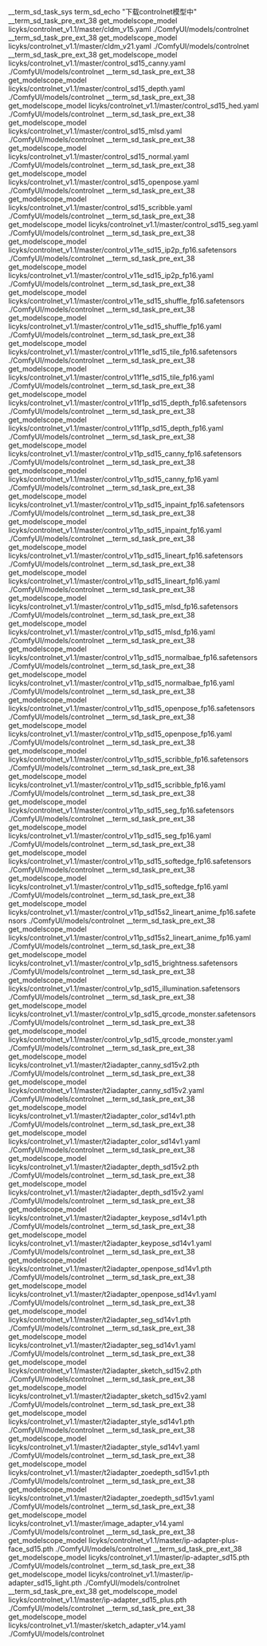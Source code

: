 __term_sd_task_sys term_sd_echo "下载controlnet模型中"
__term_sd_task_pre_ext_38 get_modelscope_model licyks/controlnet_v1.1/master/cldm_v15.yaml ./ComfyUI/models/controlnet
__term_sd_task_pre_ext_38 get_modelscope_model licyks/controlnet_v1.1/master/cldm_v21.yaml ./ComfyUI/models/controlnet
__term_sd_task_pre_ext_38 get_modelscope_model licyks/controlnet_v1.1/master/control_sd15_canny.yaml ./ComfyUI/models/controlnet
__term_sd_task_pre_ext_38 get_modelscope_model licyks/controlnet_v1.1/master/control_sd15_depth.yaml ./ComfyUI/models/controlnet
__term_sd_task_pre_ext_38 get_modelscope_model licyks/controlnet_v1.1/master/control_sd15_hed.yaml ./ComfyUI/models/controlnet
__term_sd_task_pre_ext_38 get_modelscope_model licyks/controlnet_v1.1/master/control_sd15_mlsd.yaml ./ComfyUI/models/controlnet
__term_sd_task_pre_ext_38 get_modelscope_model licyks/controlnet_v1.1/master/control_sd15_normal.yaml ./ComfyUI/models/controlnet
__term_sd_task_pre_ext_38 get_modelscope_model licyks/controlnet_v1.1/master/control_sd15_openpose.yaml ./ComfyUI/models/controlnet
__term_sd_task_pre_ext_38 get_modelscope_model licyks/controlnet_v1.1/master/control_sd15_scribble.yaml ./ComfyUI/models/controlnet
__term_sd_task_pre_ext_38 get_modelscope_model licyks/controlnet_v1.1/master/control_sd15_seg.yaml ./ComfyUI/models/controlnet
__term_sd_task_pre_ext_38 get_modelscope_model licyks/controlnet_v1.1/master/control_v11e_sd15_ip2p_fp16.safetensors ./ComfyUI/models/controlnet
__term_sd_task_pre_ext_38 get_modelscope_model licyks/controlnet_v1.1/master/control_v11e_sd15_ip2p_fp16.yaml ./ComfyUI/models/controlnet
__term_sd_task_pre_ext_38 get_modelscope_model licyks/controlnet_v1.1/master/control_v11e_sd15_shuffle_fp16.safetensors ./ComfyUI/models/controlnet
__term_sd_task_pre_ext_38 get_modelscope_model licyks/controlnet_v1.1/master/control_v11e_sd15_shuffle_fp16.yaml ./ComfyUI/models/controlnet
__term_sd_task_pre_ext_38 get_modelscope_model licyks/controlnet_v1.1/master/control_v11f1e_sd15_tile_fp16.safetensors ./ComfyUI/models/controlnet
__term_sd_task_pre_ext_38 get_modelscope_model licyks/controlnet_v1.1/master/control_v11f1e_sd15_tile_fp16.yaml ./ComfyUI/models/controlnet
__term_sd_task_pre_ext_38 get_modelscope_model licyks/controlnet_v1.1/master/control_v11f1p_sd15_depth_fp16.safetensors ./ComfyUI/models/controlnet
__term_sd_task_pre_ext_38 get_modelscope_model licyks/controlnet_v1.1/master/control_v11f1p_sd15_depth_fp16.yaml ./ComfyUI/models/controlnet
__term_sd_task_pre_ext_38 get_modelscope_model licyks/controlnet_v1.1/master/control_v11p_sd15_canny_fp16.safetensors ./ComfyUI/models/controlnet
__term_sd_task_pre_ext_38 get_modelscope_model licyks/controlnet_v1.1/master/control_v11p_sd15_canny_fp16.yaml ./ComfyUI/models/controlnet
__term_sd_task_pre_ext_38 get_modelscope_model licyks/controlnet_v1.1/master/control_v11p_sd15_inpaint_fp16.safetensors ./ComfyUI/models/controlnet
__term_sd_task_pre_ext_38 get_modelscope_model licyks/controlnet_v1.1/master/control_v11p_sd15_inpaint_fp16.yaml ./ComfyUI/models/controlnet
__term_sd_task_pre_ext_38 get_modelscope_model licyks/controlnet_v1.1/master/control_v11p_sd15_lineart_fp16.safetensors ./ComfyUI/models/controlnet
__term_sd_task_pre_ext_38 get_modelscope_model licyks/controlnet_v1.1/master/control_v11p_sd15_lineart_fp16.yaml ./ComfyUI/models/controlnet
__term_sd_task_pre_ext_38 get_modelscope_model licyks/controlnet_v1.1/master/control_v11p_sd15_mlsd_fp16.safetensors ./ComfyUI/models/controlnet
__term_sd_task_pre_ext_38 get_modelscope_model licyks/controlnet_v1.1/master/control_v11p_sd15_mlsd_fp16.yaml ./ComfyUI/models/controlnet
__term_sd_task_pre_ext_38 get_modelscope_model licyks/controlnet_v1.1/master/control_v11p_sd15_normalbae_fp16.safetensors ./ComfyUI/models/controlnet
__term_sd_task_pre_ext_38 get_modelscope_model licyks/controlnet_v1.1/master/control_v11p_sd15_normalbae_fp16.yaml ./ComfyUI/models/controlnet
__term_sd_task_pre_ext_38 get_modelscope_model licyks/controlnet_v1.1/master/control_v11p_sd15_openpose_fp16.safetensors ./ComfyUI/models/controlnet
__term_sd_task_pre_ext_38 get_modelscope_model licyks/controlnet_v1.1/master/control_v11p_sd15_openpose_fp16.yaml ./ComfyUI/models/controlnet
__term_sd_task_pre_ext_38 get_modelscope_model licyks/controlnet_v1.1/master/control_v11p_sd15_scribble_fp16.safetensors ./ComfyUI/models/controlnet
__term_sd_task_pre_ext_38 get_modelscope_model licyks/controlnet_v1.1/master/control_v11p_sd15_scribble_fp16.yaml ./ComfyUI/models/controlnet
__term_sd_task_pre_ext_38 get_modelscope_model licyks/controlnet_v1.1/master/control_v11p_sd15_seg_fp16.safetensors ./ComfyUI/models/controlnet
__term_sd_task_pre_ext_38 get_modelscope_model licyks/controlnet_v1.1/master/control_v11p_sd15_seg_fp16.yaml ./ComfyUI/models/controlnet
__term_sd_task_pre_ext_38 get_modelscope_model licyks/controlnet_v1.1/master/control_v11p_sd15_softedge_fp16.safetensors ./ComfyUI/models/controlnet
__term_sd_task_pre_ext_38 get_modelscope_model licyks/controlnet_v1.1/master/control_v11p_sd15_softedge_fp16.yaml ./ComfyUI/models/controlnet
__term_sd_task_pre_ext_38 get_modelscope_model licyks/controlnet_v1.1/master/control_v11p_sd15s2_lineart_anime_fp16.safetensors ./ComfyUI/models/controlnet
__term_sd_task_pre_ext_38 get_modelscope_model licyks/controlnet_v1.1/master/control_v11p_sd15s2_lineart_anime_fp16.yaml ./ComfyUI/models/controlnet
__term_sd_task_pre_ext_38 get_modelscope_model licyks/controlnet_v1.1/master/control_v1p_sd15_brightness.safetensors ./ComfyUI/models/controlnet
__term_sd_task_pre_ext_38 get_modelscope_model licyks/controlnet_v1.1/master/control_v1p_sd15_illumination.safetensors ./ComfyUI/models/controlnet
__term_sd_task_pre_ext_38 get_modelscope_model licyks/controlnet_v1.1/master/control_v1p_sd15_qrcode_monster.safetensors ./ComfyUI/models/controlnet
__term_sd_task_pre_ext_38 get_modelscope_model licyks/controlnet_v1.1/master/control_v1p_sd15_qrcode_monster.yaml ./ComfyUI/models/controlnet
__term_sd_task_pre_ext_38 get_modelscope_model licyks/controlnet_v1.1/master/t2iadapter_canny_sd15v2.pth ./ComfyUI/models/controlnet
__term_sd_task_pre_ext_38 get_modelscope_model licyks/controlnet_v1.1/master/t2iadapter_canny_sd15v2.yaml ./ComfyUI/models/controlnet
__term_sd_task_pre_ext_38 get_modelscope_model licyks/controlnet_v1.1/master/t2iadapter_color_sd14v1.pth ./ComfyUI/models/controlnet
__term_sd_task_pre_ext_38 get_modelscope_model licyks/controlnet_v1.1/master/t2iadapter_color_sd14v1.yaml ./ComfyUI/models/controlnet
__term_sd_task_pre_ext_38 get_modelscope_model licyks/controlnet_v1.1/master/t2iadapter_depth_sd15v2.pth ./ComfyUI/models/controlnet
__term_sd_task_pre_ext_38 get_modelscope_model licyks/controlnet_v1.1/master/t2iadapter_depth_sd15v2.yaml ./ComfyUI/models/controlnet
__term_sd_task_pre_ext_38 get_modelscope_model licyks/controlnet_v1.1/master/t2iadapter_keypose_sd14v1.pth ./ComfyUI/models/controlnet
__term_sd_task_pre_ext_38 get_modelscope_model licyks/controlnet_v1.1/master/t2iadapter_keypose_sd14v1.yaml ./ComfyUI/models/controlnet
__term_sd_task_pre_ext_38 get_modelscope_model licyks/controlnet_v1.1/master/t2iadapter_openpose_sd14v1.pth ./ComfyUI/models/controlnet
__term_sd_task_pre_ext_38 get_modelscope_model licyks/controlnet_v1.1/master/t2iadapter_openpose_sd14v1.yaml ./ComfyUI/models/controlnet
__term_sd_task_pre_ext_38 get_modelscope_model licyks/controlnet_v1.1/master/t2iadapter_seg_sd14v1.pth ./ComfyUI/models/controlnet
__term_sd_task_pre_ext_38 get_modelscope_model licyks/controlnet_v1.1/master/t2iadapter_seg_sd14v1.yaml ./ComfyUI/models/controlnet
__term_sd_task_pre_ext_38 get_modelscope_model licyks/controlnet_v1.1/master/t2iadapter_sketch_sd15v2.pth ./ComfyUI/models/controlnet
__term_sd_task_pre_ext_38 get_modelscope_model licyks/controlnet_v1.1/master/t2iadapter_sketch_sd15v2.yaml ./ComfyUI/models/controlnet
__term_sd_task_pre_ext_38 get_modelscope_model licyks/controlnet_v1.1/master/t2iadapter_style_sd14v1.pth ./ComfyUI/models/controlnet
__term_sd_task_pre_ext_38 get_modelscope_model licyks/controlnet_v1.1/master/t2iadapter_style_sd14v1.yaml ./ComfyUI/models/controlnet
__term_sd_task_pre_ext_38 get_modelscope_model licyks/controlnet_v1.1/master/t2iadapter_zoedepth_sd15v1.pth ./ComfyUI/models/controlnet
__term_sd_task_pre_ext_38 get_modelscope_model licyks/controlnet_v1.1/master/t2iadapter_zoedepth_sd15v1.yaml ./ComfyUI/models/controlnet
__term_sd_task_pre_ext_38 get_modelscope_model licyks/controlnet_v1.1/master/image_adapter_v14.yaml ./ComfyUI/models/controlnet
__term_sd_task_pre_ext_38 get_modelscope_model licyks/controlnet_v1.1/master/ip-adapter-plus-face_sd15.pth ./ComfyUI/models/controlnet
__term_sd_task_pre_ext_38 get_modelscope_model licyks/controlnet_v1.1/master/ip-adapter_sd15.pth ./ComfyUI/models/controlnet
__term_sd_task_pre_ext_38 get_modelscope_model licyks/controlnet_v1.1/master/ip-adapter_sd15_light.pth ./ComfyUI/models/controlnet
__term_sd_task_pre_ext_38 get_modelscope_model licyks/controlnet_v1.1/master/ip-adapter_sd15_plus.pth ./ComfyUI/models/controlnet
__term_sd_task_pre_ext_38 get_modelscope_model licyks/controlnet_v1.1/master/sketch_adapter_v14.yaml ./ComfyUI/models/controlnet